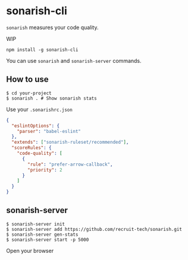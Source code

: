 # sonarish-cli

`sonarish` measures your code quality.

WIP

```
npm install -g sonarish-cli
```

You can use `sonarish` and `sonarish-server` commands.

## How to use

```
$ cd your-project
$ sonarish . # Show sonarish stats
```

Use your `.sonarishrc.json`

```json
{
  "eslintOptions": {
    "parser": "babel-eslint"
  },
  "extends": ["sonarish-ruleset/recommended"],
  "scoreRules": {
    "code-quality": [
      {
        "rule": "prefer-arrow-callback",
        "priority": 2
      }
    ]
  }
}
```

## sonarish-server

```
$ sonarish-server init
$ sonarish-server add https://github.com/recruit-tech/sonarish.git
$ sonarish-server gen-stats
$ sonarish-server start -p 5000
```

Open your browser
